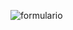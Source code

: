 ![formulario](https://github.com/gviictxr/formul-rio/assets/125600982/0c184ca2-e294-4a6d-b84b-2fe18a38c29d)

